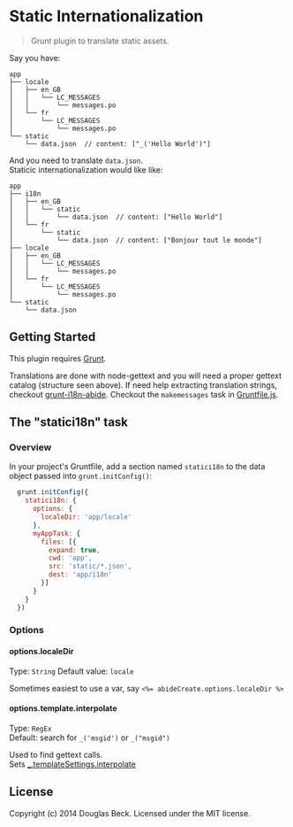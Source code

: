 # Static Internationalization

> Grunt plugin to translate static assets.

Say you have:

```
app
├── locale
│   ├── en_GB
│   │   └── LC_MESSAGES
│   │       └── messages.po
│   └── fr
│       └── LC_MESSAGES
│           └── messages.po
└── static
    └── data.json  // content: ["_('Hello World')"]
```

And you need to translate `data.json`.  
Staticic internationalization would like like:

```
app
├── i18n
│   ├── en_GB
│   │   └── static
│   │       └── data.json  // content: ["Hello World"]
│   └── fr
│       └── static
│           └── data.json  // content: ["Bonjour tout le monde"]
├── locale
│   ├── en_GB
│   │   └── LC_MESSAGES
│   │       └── messages.po
│   └── fr
│       └── LC_MESSAGES
│           └── messages.po
└── static
    └── data.json
```


## Getting Started

This plugin requires [Grunt](http://gruntjs.com/).

Translations are done with node-gettext and you will need a proper
gettext catalog (structure seen above).  If need help extracting translation
strings, checkout [grunt-i18n-abide](https://www.npmjs.org/package/grunt-i18n-abide).
Checkout the `makemessages` task in [Gruntfile.js](Gruntfile.js).


## The "statici18n" task

### Overview

In your project's Gruntfile, add a section named `statici18n` to the data
object passed into `grunt.initConfig()`: 

```js
  grunt.initConfig({
    statici18n: {
      options: {
        localeDir: 'app/locale'
      },
      myAppTask: {
        files: [{
          expand: true,
          cwd: 'app',
          src: 'static/*.json',
          dest: 'app/i18n'
        }]
      }
    }
  })
```

### Options

#### options.localeDir
Type: `String`
Default value: `locale`

Sometimes easiest to use a var, say `<%= abideCreate.options.localeDir %>`

#### options.template.interpolate
Type: `RegEx`  
Default: search for `_('msgid')` or `_("msgid")`

Used to find gettext calls.  
Sets [_.templateSettings.interpolate](http://lodash.com/docs#templateSettings_interpolate)


## License
Copyright (c) 2014 Douglas Beck. Licensed under the MIT license.
